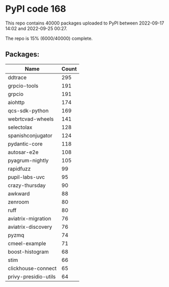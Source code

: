# PyPI code 168

This repo contains 40000 packages uploaded to PyPI between 
2022-09-17 14:02 and 2022-09-25 00:27.

The repo is 15% (6000/40000) complete.

## Packages:

| Name  | Count |
| ----- | ----- |
| ddtrace | 295 |
| grpcio-tools | 191 |
| grpcio | 191 |
| aiohttp | 174 |
| qcs-sdk-python | 169 |
| webrtcvad-wheels | 141 |
| selectolax | 128 |
| spanishconjugator | 124 |
| pydantic-core | 118 |
| autosar-e2e | 108 |
| pyagrum-nightly | 105 |
| rapidfuzz | 99 |
| pupil-labs-uvc | 95 |
| crazy-thursday | 90 |
| awkward | 88 |
| zenroom | 80 |
| ruff | 80 |
| aviatrix-migration | 76 |
| aviatrix-discovery | 76 |
| pyzmq | 74 |
| cmeel-example | 71 |
| boost-histogram | 68 |
| stim | 66 |
| clickhouse-connect | 65 |
| privy-presidio-utils | 64 |


